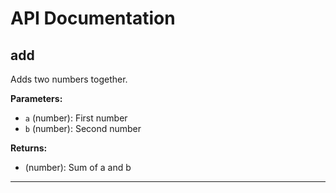 # API Documentation

## add

Adds two numbers together.

**Parameters:**

- `a` (number): First number
- `b` (number): Second number

**Returns:**

- (number): Sum of a and b

---

